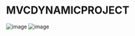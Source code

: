 # MVCDYNAMICPROJECT
![image](https://user-images.githubusercontent.com/89300182/136837876-6b5f81a5-ff3f-422d-bf66-98ae218f357a.png)
![image](https://user-images.githubusercontent.com/89300182/148084935-a0a430a1-0633-4eac-a261-41f554c0e330.PNG)
